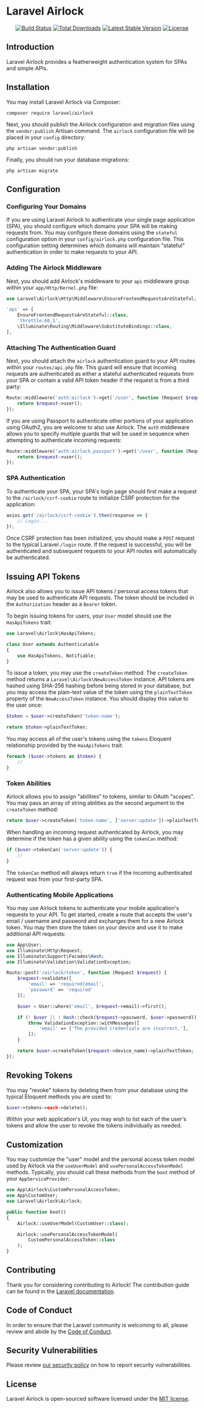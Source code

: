 # Laravel Airlock

<p align="center">
<a href="https://travis-ci.org/laravel/airlock"><img src="https://travis-ci.org/laravel/airlock.svg" alt="Build Status"></a>
<a href="https://packagist.org/packages/laravel/airlock"><img src="https://poser.pugx.org/laravel/airlock/d/total.svg" alt="Total Downloads"></a>
<a href="https://packagist.org/packages/laravel/airlock"><img src="https://poser.pugx.org/laravel/airlock/v/stable.svg" alt="Latest Stable Version"></a>
<a href="https://packagist.org/packages/laravel/airlock"><img src="https://poser.pugx.org/laravel/airlock/license.svg" alt="License"></a>
</p>

## Introduction

Laravel Airlock provides a featherweight authentication system for SPAs and simple APIs.

## Installation

You may install Laravel Airlock via Composer:

    composer require laravel/airlock

Next, you should publish the Airlock configuration and migration files using the `vendor:publish` Artisan command. The `airlock` configuration file will be placed in your `config` directory:

    php artisan vendor:publish

Finally, you should run your database migrations:

    php artisan migrate

## Configuration

### Configuring Your Domains

If you are using Laravel Airlock to authenticate your single page application (SPA), you should configure which domains your SPA will be making requests from. You may configure these domains using the `stateful` configuration option in your `config/airlock.php` configuration file. This configuration setting determines which domains will maintain "stateful" authentication in order to make requests to your API.

### Adding The Airlock Middleware

Next, you should add Airlock's middleware to your `api` middleware group within your `app/Http/Kernel.php` file:

```php
use Laravel\Airlock\Http\Middleware\EnsureFrontendRequestsAreStateful;

'api' => [
    EnsureFrontendRequestsAreStateful::class,
    'throttle:60,1',
    \Illuminate\Routing\Middleware\SubstituteBindings::class,
],
```

### Attaching The Authentication Guard

Next, you should attach the `airlock` authentication guard to your API routes within your `routes/api.php` file. This guard will ensure that incoming requests are authenticated as either a stateful authenticated requests from your SPA or contain a valid API token header if the request is from a third party:

```php
Route::middleware('auth:airlock')->get('/user', function (Request $request) {
    return $request->user();
});
```

If you are using Passport to authenticate other portions of your application using OAuth2, you are welcome to also use Airlock. The `auth` middleware allows you to specify multiple guards that will be used in sequence when attempting to authenticate incoming requests:

```php
Route::middleware('auth:airlock,passport')->get('/user', function (Request $request) {
    return $request->user();
});
```

### SPA Authentication

To authenticate your SPA, your SPA's login page should first make a request to the `/airlock/csrf-cookie` route to initialize CSRF protection for the application:

```js
axios.get('/airlock/csrf-cookie').then(response => {
    // Login...
});
```

Once CSRF protection has been initialized, you should make a `POST` request to the typical Laravel `/login` route. If the request is successful, you will be authenticated and subsequent requests to your API routes will automatically be authenticated.

## Issuing API Tokens

Airlock also allows you to issue API tokens / personal access tokens that may be used to authenticate API requests. The token should be included in the `Authorization` header as a `Bearer` token.

To begin issuing tokens for users, your `User` model should use the `HasApiTokens` trait:

```php
use Laravel\Airlock\HasApiTokens;

class User extends Authenticatable
{
    use HasApiTokens, Notifiable;
}
```

To issue a token, you may use the `createToken` method. The `createToken` method returns a `Laravel\Airlock\NewAccessToken` instance. API tokens are hashed using SHA-256 hashing before being stored in your database, but you may access the plain-text value of the token using the `plainTextToken` property of the `NewAccessToken` instance. You should display this value to the user once:

```php
$token = $user->createToken('token-name');

return $token->plainTextToken;
```

You may access all of the user's tokens using the `tokens` Eloquent relationship provided by the `HasApiTokens` trait:

```php
foreach ($user->tokens as $token) {
    //
}
```

### Token Abilities

Airlock allows you to assign "abilities" to tokens, similar to OAuth "scopes". You may pass an array of string abilities as the second argument to the `createToken` method:

```php
return $user->createToken('token-name', ['server:update'])->plainTextToken;
```

When handling an incoming request authenticated by Airlock, you may determine if the token has a given ability using the `tokenCan` method:

```php
if ($user->tokenCan('server:update')) {
    //
}
```

The `tokenCan` method will always return `true` if the incoming authenticated request was from your first-party SPA.

### Authenticating Mobile Applications

You may use Airlock tokens to authenticate your mobile application's requests to your API. To get started, create a route that accepts the user's email / username and password and exchanges them for a new Airlock token. You may then store the token on your device and use it to make additional API requests:

```php
use App\User;
use Illuminate\Http\Request;
use Illuminate\Support\Facades\Hash;
use Illuminate\Validation\ValidationException;

Route::post('/airlock/token', function (Request $request) {
    $request->validate([
        'email' => 'required|email',
        'password' => 'required'
    ]);

    $user = User::where('email', $request->email)->first();

    if (! $user || ! Hash::check($request->password, $user->password)) {
        throw ValidationException::withMessages([
            'email' => ['The provided credentials are incorrect.'],
        ]);
    }

    return $user->createToken($request->device_name)->plainTextToken;
});
```

## Revoking Tokens

You may "revoke" tokens by deleting them from your database using the typical Eloquent methods you are used to:

```php
$user->tokens->each->delete();
```

Within your web application's UI, you may wish to list each of the user's tokens and allow the user to revoke the tokens individually as needed.

## Customization

You may customize the "user" model and the personal access token model used by Airlock via the `useUserModel` and `usePersonalAccessTokenModel` methods. Typically, you should call these methods from the `boot` method of your `AppServiceProvider`:

```php
use App\Airlock\CustomPersonalAccessToken;
use App\CustomUser;
use Laravel\Airlock\Airlock;

public function boot()
{
    Airlock::useUserModel(CustomUser::class);

    Airlock::usePersonalAccessTokenModel(
        CustomPersonalAccessToken::class
    );
}
```

## Contributing

Thank you for considering contributing to Airlock! The contribution guide can be found in the [Laravel documentation](https://laravel.com/docs/contributions).

## Code of Conduct

In order to ensure that the Laravel community is welcoming to all, please review and abide by the [Code of Conduct](https://laravel.com/docs/contributions#code-of-conduct).

## Security Vulnerabilities

Please review [our security policy](https://github.com/laravel/passport/security/policy) on how to report security vulnerabilities.

## License

Laravel Airlock is open-sourced software licensed under the [MIT license](LICENSE.md).
